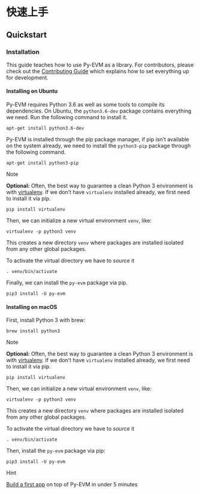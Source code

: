 # 快速上手

## Quickstart

### Installation

This guide teaches how to use Py-EVM as a library. For contributors, please check out the [Contributing Guide](https://py-evm.readthedocs.io/en/latest/contributing.html) which explains how to set everything up for development.

#### Installing on Ubuntu

Py-EVM requires Python 3.6 as well as some tools to compile its dependencies. On Ubuntu, the `python3.6-dev` package contains everything we need. Run the following command to install it.

```text
apt-get install python3.6-dev
```

Py-EVM is installed through the pip package manager, if pip isn’t available on the system already, we need to install the `python3-pip` package through the following command.

```text
apt-get install python3-pip
```

Note

**Optional:** Often, the best way to guarantee a clean Python 3 environment is with [virtualenv](https://virtualenv.pypa.io/en/stable/). If we don’t have `virtualenv` installed already, we first need to install it via pip.

```text
pip install virtualenv
```

Then, we can initialize a new virtual environment `venv`, like:

```text
virtualenv -p python3 venv
```

This creates a new directory `venv` where packages are installed isolated from any other global packages.

To activate the virtual directory we have to _source_ it

```text
. venv/bin/activate
```

Finally, we can install the `py-evm` package via pip.

```text
pip3 install -U py-evm
```

#### Installing on macOS

First, install Python 3 with brew:

```text
brew install python3
```

Note

**Optional:** Often, the best way to guarantee a clean Python 3 environment is with [virtualenv](https://virtualenv.pypa.io/en/stable/). If we don’t have `virtualenv` installed already, we first need to install it via pip.

```text
pip install virtualenv
```

Then, we can initialize a new virtual environment `venv`, like:

```text
virtualenv -p python3 venv
```

This creates a new directory `venv` where packages are installed isolated from any other global packages.

To activate the virtual directory we have to _source_ it

```text
. venv/bin/activate
```

Then, install the `py-evm` package via pip:

```text
pip3 install -U py-evm
```

Hint

[Build a first app](https://py-evm.readthedocs.io/en/latest/guides/building_an_app_that_uses_pyevm.html) on top of Py-EVM in under 5 minutes

